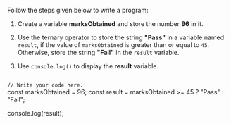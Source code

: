 Follow the steps given below
to write a program:

1. Create a variable **marksObtained**
   and store the number **96** in it.

2. Use the ternary operator
   to store the string **"Pass"**
   in a variable named `result`,
   if the value of `marksObtained`
   is greater than or equal to `45`.
   Otherwise, store the string **"Fail"**
   in the `result` variable.

3. Use `console.log()` to display
   the **result** variable.

<codeblock language="javascript" type="exercise" testMode="fixedInput">
<code>
// Write your code here.
</code>

<solution>
const marksObtained = 96;
const result = marksObtained >= 45 ? "Pass" : "Fail";

console.log(result);
</solution>
</codeblock>
